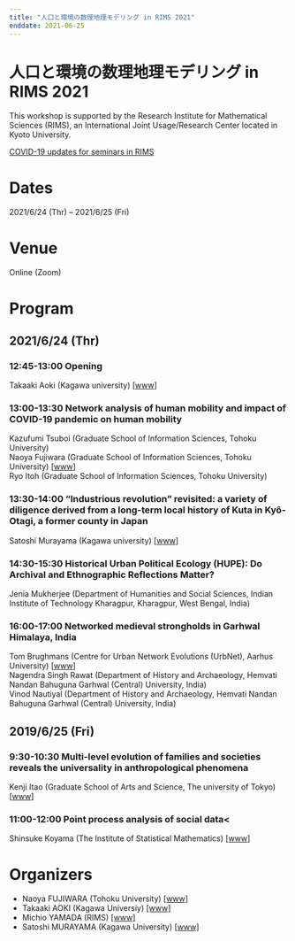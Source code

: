 ```yaml
---
title: "人口と環境の数理地理モデリング in RIMS 2021"
enddate: 2021-06-25
---
```


# 人口と環境の数理地理モデリング in RIMS 2021

This workshop is supported by the  Research  Institute  for  Mathematical  Sciences (RIMS), an  International Joint Usage/Research Center located in Kyoto University.

<a href="https://www.kurims.kyoto-u.ac.jp/kyoten/ja/covid-19.html" target="_blank">COVID-19 updates for seminars in RIMS</a>

# Dates 
2021/6/24 (Thr) – 2021/6/25 (Fri)

# Venue 
Online (Zoom)

# Program
## 2021/6/24 (Thr)

### 12:45-13:00 Opening
Takaaki Aoki (Kagawa university) [<a href="http://www.ed.kagawa-u.ac.jp/~aoki/">www</a>]

### 13:00-13:30 Network analysis of human mobility and impact of COVID-19 pandemic on human mobility

Kazufumi Tsuboi (Graduate School of Information Sciences, Tohoku University)<br> 
Naoya Fujiwara (Graduate School of Information Sciences, Tohoku University)  [<a href="https://www.is.tohoku.ac.jp/jp/laboratory/list_dept/c10.html">www</a>]<br>
Ryo Itoh (Graduate School of Information Sciences, Tohoku University)

### 13:30-14:00 “Industrious revolution” revisited: a variety of diligence derived from a long-term local history of Kuta in Kyô-Otagi, a former county in Japan


Satoshi Murayama  (Kagawa university) [<a href="https://researchmap.jp/read0188434/?lang=en">www</a>]

### 14:30-15:30 Historical Urban Political Ecology (HUPE): Do Archival and Ethnographic Reflections Matter?

Jenia Mukherjee (Department of Humanities and Social Sciences,
              Indian Institute of Technology Kharagpur,
              Kharagpur, West Bengal, India)


###  16:00-17:00 Networked medieval strongholds in Garhwal Himalaya, India
Tom Brughmans (Centre for Urban Network Evolutions (UrbNet), Aarhus University) [<a href="https://pure.au.dk/portal/en/persons/tom-brughmans(78c7314a-9485-4e14-b207-0e836aea5e01).html">www</a>]<br>
Nagendra Singh Rawat (Department of History and Archaeology, Hemvati Nandan Bahuguna Garhwal (Central) University, India)<br>
Vinod Nautiyal (Department of History and Archaeology, Hemvati Nandan Bahuguna Garhwal (Central) University, India)



## 2019/6/25 (Fri)

### 9:30-10:30 Multi-level evolution of families and societies reveals the universality in anthropological phenomena
Kenji Itao (Graduate School of Arts and Science, The university of Tokyo) [<a href="http://chaos.c.u-tokyo.ac.jp/index_j.html">www</a>]

### 11:00-12:00 Point process analysis of social data<
Shinsuke Koyama (The Institute of Statistical Mathematics) [<a href="https://researchmap.jp/read0111335?lang=en">www</a>]

# Organizers
- Naoya FUJIWARA (Tohoku University) [[www]](https://www.is.tohoku.ac.jp/jp/laboratory/list_dept/c10.html)
- Takaaki AOKI (Kagawa Universiy) [[www]](http://www.ed.kagawa-u.ac.jp/~aoki/)
- Michio YAMADA (RIMS) [[www]](http://www.kurims.kyoto-u.ac.jp/en/list/YAMADA,%20Michio.html)
- Satoshi MURAYAMA (Kagawa University) [[www]](http://www.ed.kagawa-u.ac.jp/~aoki/)

